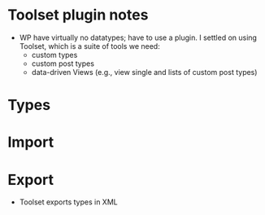 # Toolset plugin notes



- WP have virtually no datatypes; have to use a plugin.  I settled on using Toolset, which is a suite of tools we need:
  - custom types
  - custom post types
  - data-driven Views (e.g., view single and lists of custom post types)

# Types

# Import

# Export



- Toolset exports types in XML

